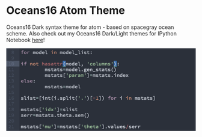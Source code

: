 # Oceans16 Atom Theme

Oceans16 Dark syntax theme for atom - based on spacegray ocean scheme.
Also check out my Oceans16 Dark/Light themes for IPython Notebook [here](https://github.com/dunovank/oceans16-ipynb)!

![oceans16-dark](https://github.com/dunovank/oceans16-atom/raw/master/screens/oceans16_dark_atom.png)
